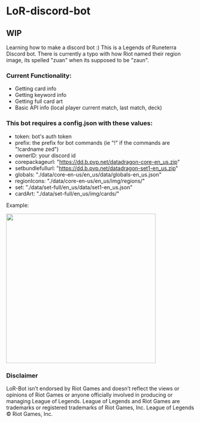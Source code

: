 # LoR-discord-bot

## WIP
Learning how to make a discord bot :) This is a Legends of Runeterra Discord bot.
There is currently a typo with how Riot named their region image, its spelled "zuan" when its supposed to be "zaun".

### Current Functionality:
- Getting card info
- Getting keyword info
- Getting full card art
- Basic API info (local player current match, last match, deck)

### This bot requires a config.json with these values:
- token: bot's auth token
- prefix: the prefix for bot commands (ie "!" if the commands are "!cardname zed")
- ownerID: your discord id
- corepackageurl: "https://dd.b.pvp.net/datadragon-core-en_us.zip"
- setbundlefullurl: "https://dd.b.pvp.net/datadragon-set1-en_us.zip"
- globals: "./data/core-en-us/en_us/data/globals-en_us.json"
- regionIcons: "./data/core-en-us/en_us/img/regions/"
- set: "./data/set-full/en_us/data/set1-en_us.json"
- cardArt: "./data/set-full/en_us/img/cards/"

Example:

<img src="https://i.imgur.com/XJdxIuc.png" width="400">

### Disclaimer
LoR-Bot isn’t endorsed by Riot Games and doesn’t reflect the views or opinions of Riot Games
or anyone officially involved in producing or managing League of Legends. League of Legends and Riot Games are
trademarks or registered trademarks of Riot Games, Inc. League of Legends © Riot Games, Inc.
